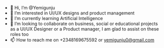 - 👋 Hi, I’m @Yemigunju
- 👀 I’m interested in UI/UX designs and product management
- 🌱 I’m currently learning Artificial Intelligence 
- 💞️ I’m looking to collaborate on business, social or educational projects as a UI/UX Designer or a Product manager, I am glad to assist on these roles too
- 📫 How to reach me on +2348169675592 or yemigunju0@gmail.com

<!---
Yemigunju/Yemigunju is a ✨ special ✨ repository because its `README.md` (this file) appears on your GitHub profile.
You can click the Preview link to take a look at your changes.
--->
